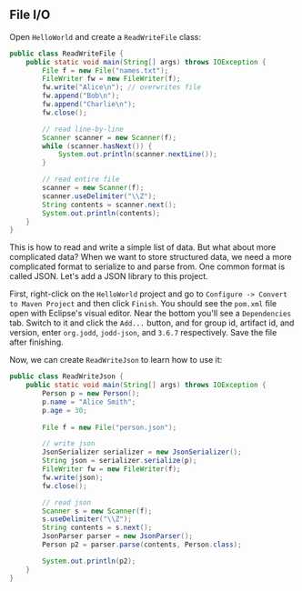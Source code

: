 ## File I/O

Open `HelloWorld` and create a `ReadWriteFile` class:

```java
public class ReadWriteFile {
    public static void main(String[] args) throws IOException {
        File f = new File("names.txt");
        FileWriter fw = new FileWriter(f);
        fw.write("Alice\n"); // overwrites file
        fw.append("Bob\n");
        fw.append("Charlie\n");
        fw.close();

        // read line-by-line
        Scanner scanner = new Scanner(f);
        while (scanner.hasNext()) {
            System.out.println(scanner.nextLine());
        }

        // read entire file
        scanner = new Scanner(f);
        scanner.useDelimiter("\\Z");
        String contents = scanner.next();
        System.out.println(contents);
    }
}
```

This is how to read and write a simple list of data. But what about more complicated data? When we want to store structured data, we need a more complicated format to serialize to and parse from. One common format is called JSON. Let's add a JSON library to this project.

First, right-click on the `HelloWorld` project and go to `Configure -> Convert to Maven Project` and then click `Finish`. You should see the `pom.xml` file open with Eclipse's visual editor. Near the bottom you'll see a `Dependencies` tab. Switch to it and click the `Add...` button, and for group id, artifact id, and version, enter `org.jodd`, `jodd-json`, and `3.6.7` respectively. Save the file after finishing.

Now, we can create `ReadWriteJson` to learn how to use it:

```java
public class ReadWriteJson {
    public static void main(String[] args) throws IOException {
        Person p = new Person();
        p.name = "Alice Smith";
        p.age = 30;
        
        File f = new File("person.json");

        // write json
        JsonSerializer serializer = new JsonSerializer();
        String json = serializer.serialize(p);
        FileWriter fw = new FileWriter(f);
        fw.write(json);
        fw.close();

        // read json
        Scanner s = new Scanner(f);
        s.useDelimiter("\\Z");
        String contents = s.next();
        JsonParser parser = new JsonParser();
        Person p2 = parser.parse(contents, Person.class);

        System.out.println(p2);
    }
}
```
